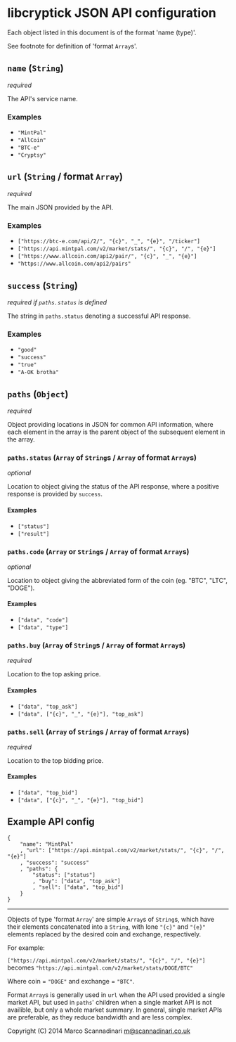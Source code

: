 # libcryptick JSON API configuration

Each object listed in this document is of the format 'name (type)'.

See footnote for definition of 'format `Array`s'.

## `name` (`String`)

*required*

The API's service name.

### Examples

* `"MintPal"`
* `"AllCoin"`
* `"BTC-e"`
* `"Cryptsy"`

## `url` (`String` / format `Array`)

*required*

The main JSON provided by the API.

### Examples

* `["https://btc-e.com/api/2/", "{c}", "_", "{e}", "/ticker"]`
* `["https://api.mintpal.com/v2/market/stats/", "{c}", "/", "{e}"]`
* `["https://www.allcoin.com/api2/pair/", "{c}", "_", "{e}"]`
* `"https://www.allcoin.com/api2/pairs"`

## `success` (`String`)

*required if `paths.status` is defined*

The string in `paths.status` denoting a successful API response.

### Examples

* `"good"`
* `"success"`
* `"true"`
* `"A-OK brotha"`

## `paths` (`Object`)

*required*

Object providing locations in JSON for common API information, where each element in the array is the parent object of the subsequent element in the array.

### `paths.status` (`Array` of `String`s / `Array` of format `Array`s)

*optional*

Location to object giving the status of the API response, where a positive response is provided by `success`.

#### Examples

* `["status"]`
* `["result"]`

### `paths.code` (`Array` or `String`s / `Array` of format `Array`s)

*optional*

Location to object giving the abbreviated form of the coin (eg. "BTC", "LTC", "DOGE").

#### Examples

* `["data", "code"]`
* `["data", "type"]`

### `paths.buy` (`Array` of `String`s / `Array` of format `Array`s)

*required*

Location to the top asking price.

#### Examples

* `["data", "top_ask"]`
* `["data", ["{c}", "_", "{e}"], "top_ask"]`

### `paths.sell` (`Array` of `String`s / `Array` of format `Array`s)

*required*

Location to the top bidding price.

#### Examples

* `["data", "top_bid"]`
* `["data", ["{c}", "_", "{e}"], "top_bid"]`

## Example API config

	{
		"name": "MintPal"
		, "url": ["https://api.mintpal.com/v2/market/stats/", "{c}", "/", "{e}"]
		, "success": "success"
		, "paths": {
			"status": ["status"]
			, "buy": ["data", "top_ask"]
			, "sell": ["data", "top_bid"]
		}
	}

----

Objects of type 'format `Array`' are simple `Array`s of `String`s, which have their elements concatenated into a `String`, with lone `"{c}"` and `"{e}"` elements replaced by the desired coin and exchange, respectively.

For example:

`["https://api.mintpal.com/v2/market/stats/", "{c}", "/", "{e}"]` becomes `"https://api.mintpal.com/v2/market/stats/DOGE/BTC"`

Where coin = `"DOGE"` and exchange = `"BTC"`.

Format `Array`s is generally used in `url` when the API used provided a single market API, but used in `paths`' children when a single market API is not availible, but only a whole market summary. In general, single market APIs are preferable, as they reduce bandwidth and are less complex.

Copyright (C) 2014 Marco Scannadinari <m@scannadinari.co.uk>
